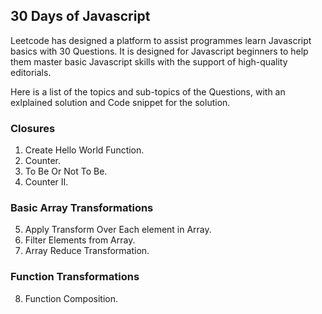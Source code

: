 ## 30 Days of Javascript

Leetcode has designed a platform to assist programmes learn Javascript basics with 30 Questions. It is designed for Javascript beginners to help them master basic Javascript skills with the support of high-quality editorials.

Here is a list of the topics and sub-topics of the Questions, with an exlplained solution and Code snippet for the solution.

### Closures

 1. Create Hello World Function. 
 2. Counter.
 3. To Be Or Not To Be.
 4. Counter II.

### Basic Array Transformations

 5. Apply Transform Over Each element in Array.
 6. Filter Elements from Array.
 7. Array Reduce Transformation.

### Function Transformations

 8. Function Composition.